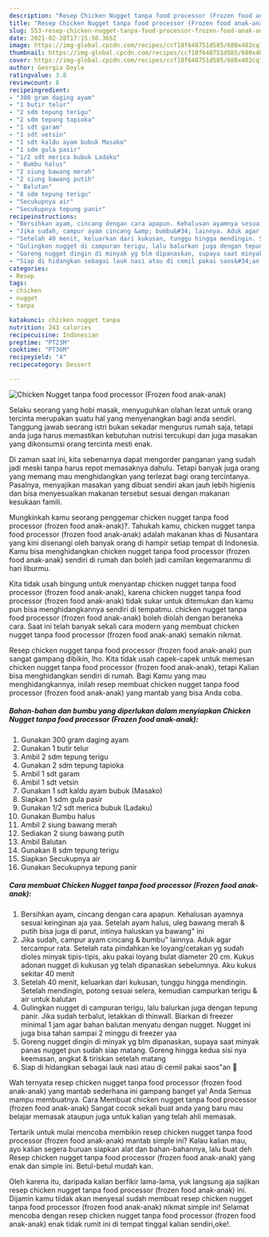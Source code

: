 ```yaml
---
description: "Resep Chicken Nugget tanpa food processor (Frozen food anak-anak) Sederhana dan Mudah Dibuat"
title: "Resep Chicken Nugget tanpa food processor (Frozen food anak-anak) Sederhana dan Mudah Dibuat"
slug: 553-resep-chicken-nugget-tanpa-food-processor-frozen-food-anak-anak-sederhana-dan-mudah-dibuat
date: 2021-02-28T17:15:50.365Z
image: https://img-global.cpcdn.com/recipes/ccf18f648751d585/680x482cq70/chicken-nugget-tanpa-food-processor-frozen-food-anak-anak-foto-resep-utama.jpg
thumbnail: https://img-global.cpcdn.com/recipes/ccf18f648751d585/680x482cq70/chicken-nugget-tanpa-food-processor-frozen-food-anak-anak-foto-resep-utama.jpg
cover: https://img-global.cpcdn.com/recipes/ccf18f648751d585/680x482cq70/chicken-nugget-tanpa-food-processor-frozen-food-anak-anak-foto-resep-utama.jpg
author: Georgia Doyle
ratingvalue: 3.8
reviewcount: 8
recipeingredient:
- "300 gram daging ayam"
- "1 butir telur"
- "2 sdm tepung terigu"
- "2 sdm tepung tapioka"
- "1 sdt garam"
- "1 sdt vetsin"
- "1 sdt kaldu ayam bubuk Masako"
- "1 sdm gula pasir"
- "1/2 sdt merica bubuk Ladaku"
- " Bumbu halus"
- "2 siung bawang merah"
- "2 siung bawang putih"
- " Balutan"
- "8 sdm tepung terigu"
- "Secukupnya air"
- "Secukupnya tepung panir"
recipeinstructions:
- "Bersihkan ayam, cincang dengan cara apapun. Kehalusan ayamnya sesuai keinginan aja yaa. Setelah ayam halus, uleg bawang merah &amp; putih bisa juga di parut, intinya haluskan ya bawang&#34; ini"
- "Jika sudah, campur ayam cincang &amp; bumbu&#34; lainnya. Aduk agar tercampur rata. Setelah rata pindahkan ke loyang/cetakan yg sudah dioles minyak tipis-tipis, aku pakai loyang bulat diameter 20 cm. Kukus adonan nugget di kukusan yg telah dipanaskan sebelumnya. Aku kukus sekitar 40 menit"
- "Setelah 40 menit, keluarkan dari kukusan, tunggu hingga mendingin. Setelah mendingin, potong sesuai selera, kemudian campurkan terigu &amp; air untuk balutan"
- "Gulingkan nugget di campuran terigu, lalu balurkan juga dengan tepung panir. Jika sudah terbalut, letakkan di thinwall. Biarkan di freezer minimal 1 jam agar bahan balutan menyatu dengan nugget. Nugget ini juga bisa tahan sampai 2 minggu di freezer yaa"
- "Goreng nugget dingin di minyak yg blm dipanaskan, supaya saat minyak panas nugget pun sudah siap matang. Goreng hingga kedua sisi nya keemasan, angkat &amp; tiriskan setelah matang"
- "Siap di hidangkan sebagai lauk nasi atau di cemil pakai saos&#34;an 🤤"
categories:
- Resep
tags:
- chicken
- nugget
- tanpa

katakunci: chicken nugget tanpa 
nutrition: 243 calories
recipecuisine: Indonesian
preptime: "PT23M"
cooktime: "PT36M"
recipeyield: "4"
recipecategory: Dessert

---
```



![Chicken Nugget tanpa food processor (Frozen food anak-anak)](https://img-global.cpcdn.com/recipes/ccf18f648751d585/680x482cq70/chicken-nugget-tanpa-food-processor-frozen-food-anak-anak-foto-resep-utama.jpg)

Selaku seorang yang hobi masak, menyuguhkan olahan lezat untuk orang tercinta merupakan suatu hal yang menyenangkan bagi anda sendiri. Tanggung jawab seorang istri bukan sekadar mengurus rumah saja, tetapi anda juga harus memastikan kebutuhan nutrisi tercukupi dan juga masakan yang dikonsumsi orang tercinta mesti enak.

Di zaman  saat ini, kita sebenarnya dapat mengorder panganan yang sudah jadi meski tanpa harus repot memasaknya dahulu. Tetapi banyak juga orang yang memang mau menghidangkan yang terlezat bagi orang tercintanya. Pasalnya, menyajikan masakan yang dibuat sendiri akan jauh lebih higienis dan bisa menyesuaikan makanan tersebut sesuai dengan makanan kesukaan famili. 



Mungkinkah kamu seorang penggemar chicken nugget tanpa food processor (frozen food anak-anak)?. Tahukah kamu, chicken nugget tanpa food processor (frozen food anak-anak) adalah makanan khas di Nusantara yang kini disenangi oleh banyak orang di hampir setiap tempat di Indonesia. Kamu bisa menghidangkan chicken nugget tanpa food processor (frozen food anak-anak) sendiri di rumah dan boleh jadi camilan kegemaranmu di hari liburmu.

Kita tidak usah bingung untuk menyantap chicken nugget tanpa food processor (frozen food anak-anak), karena chicken nugget tanpa food processor (frozen food anak-anak) tidak sukar untuk ditemukan dan kamu pun bisa menghidangkannya sendiri di tempatmu. chicken nugget tanpa food processor (frozen food anak-anak) boleh diolah dengan beraneka cara. Saat ini telah banyak sekali cara modern yang membuat chicken nugget tanpa food processor (frozen food anak-anak) semakin nikmat.

Resep chicken nugget tanpa food processor (frozen food anak-anak) pun sangat gampang dibikin, lho. Kita tidak usah capek-capek untuk memesan chicken nugget tanpa food processor (frozen food anak-anak), tetapi Kalian bisa menghidangkan sendiri di rumah. Bagi Kamu yang mau menghidangkannya, inilah resep membuat chicken nugget tanpa food processor (frozen food anak-anak) yang mantab yang bisa Anda coba.

<!--inarticleads1-->

##### Bahan-bahan dan bumbu yang diperlukan dalam menyiapkan Chicken Nugget tanpa food processor (Frozen food anak-anak):

1. Gunakan 300 gram daging ayam
1. Gunakan 1 butir telur
1. Ambil 2 sdm tepung terigu
1. Gunakan 2 sdm tepung tapioka
1. Ambil 1 sdt garam
1. Ambil 1 sdt vetsin
1. Gunakan 1 sdt kaldu ayam bubuk (Masako)
1. Siapkan 1 sdm gula pasir
1. Gunakan 1/2 sdt merica bubuk (Ladaku)
1. Gunakan  Bumbu halus
1. Ambil 2 siung bawang merah
1. Sediakan 2 siung bawang putih
1. Ambil  Balutan
1. Gunakan 8 sdm tepung terigu
1. Siapkan Secukupnya air
1. Gunakan Secukupnya tepung panir




<!--inarticleads2-->

##### Cara membuat Chicken Nugget tanpa food processor (Frozen food anak-anak):

1. Bersihkan ayam, cincang dengan cara apapun. Kehalusan ayamnya sesuai keinginan aja yaa. Setelah ayam halus, uleg bawang merah &amp; putih bisa juga di parut, intinya haluskan ya bawang&#34; ini
1. Jika sudah, campur ayam cincang &amp; bumbu&#34; lainnya. Aduk agar tercampur rata. Setelah rata pindahkan ke loyang/cetakan yg sudah dioles minyak tipis-tipis, aku pakai loyang bulat diameter 20 cm. Kukus adonan nugget di kukusan yg telah dipanaskan sebelumnya. Aku kukus sekitar 40 menit
1. Setelah 40 menit, keluarkan dari kukusan, tunggu hingga mendingin. Setelah mendingin, potong sesuai selera, kemudian campurkan terigu &amp; air untuk balutan
1. Gulingkan nugget di campuran terigu, lalu balurkan juga dengan tepung panir. Jika sudah terbalut, letakkan di thinwall. Biarkan di freezer minimal 1 jam agar bahan balutan menyatu dengan nugget. Nugget ini juga bisa tahan sampai 2 minggu di freezer yaa
1. Goreng nugget dingin di minyak yg blm dipanaskan, supaya saat minyak panas nugget pun sudah siap matang. Goreng hingga kedua sisi nya keemasan, angkat &amp; tiriskan setelah matang
1. Siap di hidangkan sebagai lauk nasi atau di cemil pakai saos&#34;an 🤤




Wah ternyata resep chicken nugget tanpa food processor (frozen food anak-anak) yang mantab sederhana ini gampang banget ya! Anda Semua mampu membuatnya. Cara Membuat chicken nugget tanpa food processor (frozen food anak-anak) Sangat cocok sekali buat anda yang baru mau belajar memasak ataupun juga untuk kalian yang telah ahli memasak.

Tertarik untuk mulai mencoba membikin resep chicken nugget tanpa food processor (frozen food anak-anak) mantab simple ini? Kalau kalian mau, ayo kalian segera buruan siapkan alat dan bahan-bahannya, lalu buat deh Resep chicken nugget tanpa food processor (frozen food anak-anak) yang enak dan simple ini. Betul-betul mudah kan. 

Oleh karena itu, daripada kalian berfikir lama-lama, yuk langsung aja sajikan resep chicken nugget tanpa food processor (frozen food anak-anak) ini. Dijamin kamu tiidak akan menyesal sudah membuat resep chicken nugget tanpa food processor (frozen food anak-anak) nikmat simple ini! Selamat mencoba dengan resep chicken nugget tanpa food processor (frozen food anak-anak) enak tidak rumit ini di tempat tinggal kalian sendiri,oke!.

